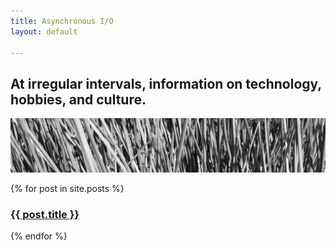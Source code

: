 ```yaml
---
title: Asynchronous I/O
layout: default

---
```

## At irregular intervals, information on technology, hobbies, and culture.

![](/uploads/grass_banner.JPG)

{% for post in site.posts %}

<h3> <a href="{{ post.url }}">{{ post.title }}</a><br> </h3>

{% endfor %}
